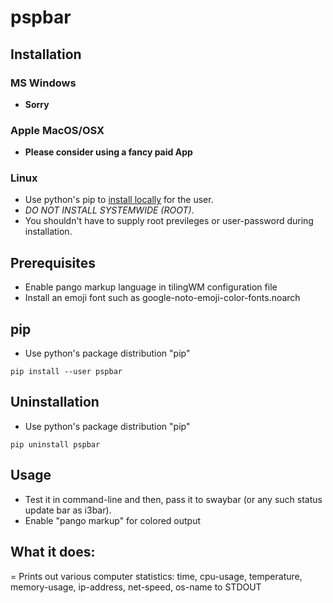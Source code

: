# pspbar

## Installation
### MS Windows
 - **Sorry**

### Apple MacOS/OSX
 - **Please consider using a fancy paid App**

### Linux
 - Use python's pip to [install locally](#pip) for the user.
 - *DO NOT INSTALL SYSTEMWIDE (ROOT)*.
 - You shouldn't have to supply root previleges or user-password during installation.

## Prerequisites
 - Enable pango markup language in tilingWM configuration file
 - Install an emoji font such as google-noto-emoji-color-fonts.noarch
 
## pip
 - Use python's package distribution "pip"
```
pip install --user pspbar
```

## Uninstallation
 - Use python's package distribution "pip"
```
pip uninstall pspbar
```

## Usage
 - Test it in command-line and then, pass it to swaybar (or any such status update bar as i3bar).
 - Enable "pango markup" for colored output
 
## What it does:
 = Prints out various computer statistics: time, cpu-usage, temperature, memory-usage, ip-address, net-speed, os-name to STDOUT
